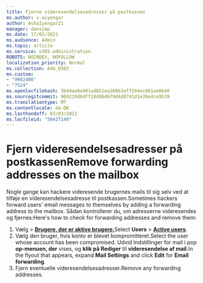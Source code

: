 ```yaml
---
title: Fjerne videresendelsesadresser på postkassen
ms.author: v-aiyengar
author: AshaIyengar21
manager: dansimp
ms.date: 17/02/2021
ms.audience: Admin
ms.topic: article
ms.service: o365-administration
ROBOTS: NOINDEX, NOFOLLOW
localization_priority: Normal
ms.collection: Adm_O365
ms.custom:
- "9002486"
- "7524"
ms.openlocfilehash: 3b44ae0a981ad851ea368b3aff194ec061ae6648
ms.sourcegitcommit: 969219d6dff18d86d679d4d8741d1e39e4ce9539
ms.translationtype: MT
ms.contentlocale: da-DK
ms.lasthandoff: 03/03/2021
ms.locfileid: "50427140"
---
```

# <a name="remove-forwarding-addresses-on-the-mailbox"></a><span data-ttu-id="4bad0-102">Fjern videresendelsesadresser på postkassen</span><span class="sxs-lookup"><span data-stu-id="4bad0-102">Remove forwarding addresses on the mailbox</span></span>

<span data-ttu-id="4bad0-103">Nogle gange kan hackere videresende brugernes mails til sig selv ved at tilføje en videresendelsesadresse til postkassen.</span><span class="sxs-lookup"><span data-stu-id="4bad0-103">Sometimes hackers forward users' email messages to themselves by adding a forwarding address to the mailbox.</span></span> <span data-ttu-id="4bad0-104">Sådan kontrollerer du, om adresserne videresendes og fjernes:</span><span class="sxs-lookup"><span data-stu-id="4bad0-104">Here's how to check for forwarding addresses and remove them:</span></span>

1. <span data-ttu-id="4bad0-105">Vælg   >  **[Brugere, der er aktive brugere.](https://go.microsoft.com/fwlink/p/?linkid=834822)**</span><span class="sxs-lookup"><span data-stu-id="4bad0-105">Select **Users** > **[Active users](https://go.microsoft.com/fwlink/p/?linkid=834822)**.</span></span>
1. <span data-ttu-id="4bad0-106">Vælg den bruger, hvis konto er blevet kompromitteret.</span><span class="sxs-lookup"><span data-stu-id="4bad0-106">Select the user whose account has been compromised.</span></span> <span data-ttu-id="4bad0-107">Udvid Indstillinger for mail i pop **op-menuen, der** vises, og **klik på Rediger** til **videresendelse af mail.**</span><span class="sxs-lookup"><span data-stu-id="4bad0-107">In the flyout that appears, expand **Mail Settings** and click **Edit** for **Email forwarding**.</span></span>
1. <span data-ttu-id="4bad0-108">Fjern eventuelle videresendelsesadresser.</span><span class="sxs-lookup"><span data-stu-id="4bad0-108">Remove any forwarding addresses.</span></span>
